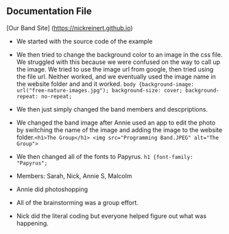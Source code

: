 ## Documentation File
[Our Band Site] (https://nickreinert.github.io)
- We started with the source code of the example
- We then tried to change the background color to an image in the css file. We struggled with this because we were confused on the way to call up the image. We tried to use the image url from google, then tried using the file url. Neither worked, and we eventually used the image name in the website folder and and it worked. `body {background-image: url("free-nature-images.jpg"); background-size: cover; background-repeat: no-repeat;`
- We then just simply changed the band members and descpriptions.
- We changed the band image after Annie used an app to edit the photo by switching the name of the image and adding the image to the website folder.`<h1>The Group</h1>
<img src="Programming Band.JPEG" alt="The Group">`

- We then changed all of the fonts to Papyrus. `h1 {font-family: "Papyrus";`

- Members: Sarah, Nick, Annie S, Malcolm
- Annie did photoshopping
- All of the brainstorming was a group effort.
- Nick did the literal coding but everyone helped figure out what was happening.